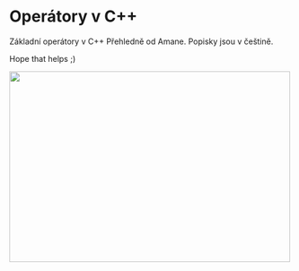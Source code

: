 # Operátory v C++
Základní operátory v C++ Přehledně od Amane. Popisky jsou v češtině.

Hope that helps ;)

<img src="https://raw.githubusercontent.com/laynH/Anime-Girls-Holding-Programming-Books/master/C%2B%2B/Sakura_Nene_CPP.jpg" height="340" width="500" >
